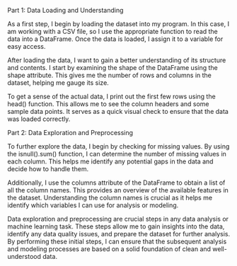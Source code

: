 Part 1: Data Loading and Understanding

As a first step, I begin by loading the dataset into my program. In this case, I am working with a CSV file, so I use the appropriate function to read the data into a DataFrame. Once the data is loaded, I assign it to a variable for easy access.

After loading the data, I want to gain a better understanding of its structure and contents. I start by examining the shape of the DataFrame using the shape attribute. This gives me the number of rows and columns in the dataset, helping me gauge its size.

To get a sense of the actual data, I print out the first few rows using the head() function. This allows me to see the column headers and some sample data points. It serves as a quick visual check to ensure that the data was loaded correctly.

Part 2: Data Exploration and Preprocessing

To further explore the data, I begin by checking for missing values. By using the isnull().sum() function, I can determine the number of missing values in each column. This helps me identify any potential gaps in the data and decide how to handle them.

Additionally, I use the columns attribute of the DataFrame to obtain a list of all the column names. This provides an overview of the available features in the dataset. Understanding the column names is crucial as it helps me identify which variables I can use for analysis or modeling.

Data exploration and preprocessing are crucial steps in any data analysis or machine learning task. These steps allow me to gain insights into the data, identify any data quality issues, and prepare the dataset for further analysis. By performing these initial steps, I can ensure that the subsequent analysis and modeling processes are based on a solid foundation of clean and well-understood data.
